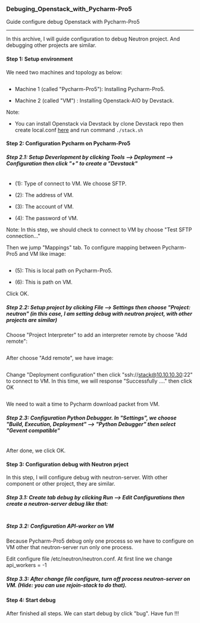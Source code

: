 ### Debuging_Openstack_with_Pycharm-Pro5
Guide configure debug Openstack with Pycharm-Pro5

-----

In this archive, I will guide configuration to debug Neutron project. And debugging other projects are similar.

#### Step 1: Setup environment

We need two machines and topology as below:

<img class="image__pic js-image-pic" src="http://i.imgur.com/hVGNksP.png" alt="" id="screenshot-image">

- Machine 1 (called "Pycharm-Pro5"): Installing Pycharm-Pro5.

- Machine 2 (called "VM") : Installing Openstack-AIO by Devstack.

Note: 

- You can install Openstack via Devstack by clone Devstack repo then create local.conf [here](https://github.com/NguyenHoaiNam/Debuging_Openstack_with_Pycharm-Pro5/blob/master/local.conf) and run command `./stack.sh`

#### Step 2: Configuration Pycharm on Pycharm-Pro5

##### Step 2.1: Setup Deverlopment by clicking Tools --> Deployment --> Configuration then click "+" to create a "Devstack"

<img class="image__pic js-image-pic" src="http://image.prntscr.com/image/27222f597a0142d4820597d1a6ef4ed5.png" alt="" id="screenshot-image">

- (1): Type of connect to VM. We choose SFTP.

- (2): The address of VM.

- (3): The account of VM.

- (4): The password of VM.

Note: In this step, we should check to connect to VM by choose "Test SFTP connection..."

Then we jump "Mappings" tab. To configure mapping between Pycharm-Pro5 and VM like image:

<img class="image__pic js-image-pic" src="http://i.imgur.com/NVfR55X.png" alt="" id="screenshot-image">

- (5): This is local path on Pycharm-Pro5.

- (6): This is path on VM.

Click OK.

##### Step 2.2: Setup project by clicking File --> Settings then choose "Project: neutron" (in this case, I am setting debug with neutron project, with other projects are similar)


Choose "Project Interpreter" to add an interpreter remote by choose "Add remote":

<img class="image__pic js-image-pic" src="http://i.imgur.com/jxd7NT8.png" alt="" id="screenshot-image">

After choose "Add remote", we have image:

<img class="image__pic js-image-pic" src="http://i.imgur.com/DYQhW7x.png" alt="" id="screenshot-image">

Change "Deployment configuration" then click "ssh://stack@10.10.10.30:22" to connect to VM. In this time, we will response "Successfully ...." then click OK

<img class="image__pic js-image-pic" src="http://i.imgur.com/efOR8ol.png" alt="" id="screenshot-image">

We need to wait a time to Pycharm download packet from VM.


##### Step 2.3: Configuration Python Debugger. In "Settings", we choose "Build, Execution, Deployment" --> "Python Debugger" then select "Gevent compatible"

<img class="image__pic js-image-pic" src="http://i.imgur.com/mQohhvJ.png" alt="" id="screenshot-image">


After done, we click OK.

#### Step 3: Configuration debug with Neutron prject

In this step, I will configure debug with neutron-server. With other component or other project, they are similar.

##### Step 3.1: Create tab debug by clicking Run --> Edit Configurations then create a neutron-server debug like that:

<img class="image__pic js-image-pic" src="http://i.imgur.com/8oHtJwY.png" alt="" id="screenshot-image">

##### Step 3.2: Configuration API-worker on VM

Because Pycharm-Pro5 debug only one process so we have to configure on VM other that neutron-server run only one process.

Edit configure file /etc/neutron/neutron.conf. At first line we change api_workers = -1

##### Step 3.3: After change file configure, turn off process neutron-server on VM. (Hide: you can use rejoin-stack to do that).

#### Step 4: Start debug

After finished all steps. We can start debug by click "bug". Have fun !!!
